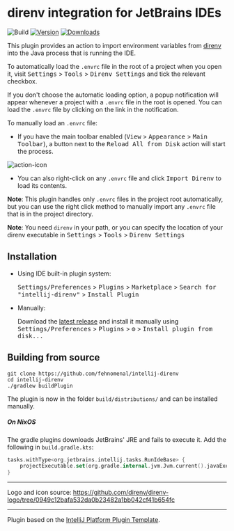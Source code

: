 # direnv integration for JetBrains IDEs

![Build](https://github.com/fehnomenal/intellij-direnv/workflows/Build/badge.svg)
[![Version](https://img.shields.io/jetbrains/plugin/v/15285.svg)](https://plugins.jetbrains.com/plugin/15285)
[![Downloads](https://img.shields.io/jetbrains/plugin/d/15285.svg)](https://plugins.jetbrains.com/plugin/15285)


<!-- Plugin description -->
This plugin provides an action to import environment variables from [direnv](https://github.com/direnv/direnv) into the Java process that is running the IDE.

To automatically load the `.envrc` file in the root of a project when you open it, visit <kbd>Settings</kbd> > <kbd>Tools</kbd> > <kbd>Direnv Settings</kbd> and tick the relevant checkbox.

If you don't choose the automatic loading option, a popup notification will appear whenever a project with a `.envrc` file in the root is opened. You can load the `.envrc` file by clicking on the link in the notification. 

To manually load an `.envrc` file: 
- If you have the main toolbar enabled (<kbd>View</kbd> > <kbd>Appearance</kbd> > <kbd>Main Toolbar</kbd>), a button next to the <kbd>Reload All from Disk</kbd> action will start the process.

![action-icon](https://user-images.githubusercontent.com/9959940/98688979-b6c88700-236b-11eb-8e27-319f23376212.png)

- You can also right-click on any `.envrc` file and click <kbd>Import Direnv</kbd> to load its contents.   

**Note**: This plugin handles only `.envrc` files in the project root automatically, but you can use the right click method to manually import any `.envrc` file that is in the project directory.

**Note**: You need `direnv` in your path, or you can specify the location of your direnv executable in <kbd>Settings</kbd> > <kbd>Tools</kbd> > <kbd>Direnv Settings</kbd>

<!-- Plugin description end -->

## Installation

- Using IDE built-in plugin system:
  
  <kbd>Settings/Preferences</kbd> > <kbd>Plugins</kbd> > <kbd>Marketplace</kbd> > <kbd>Search for "intellij-direnv"</kbd> >
  <kbd>Install Plugin</kbd>
  
- Manually:

  Download the [latest release](https://github.com/fehnomenal/intellij-direnv/releases/latest) and install it manually using
  <kbd>Settings/Preferences</kbd> > <kbd>Plugins</kbd> > <kbd>⚙️</kbd> > <kbd>Install plugin from disk...</kbd>


## Building from source

```shell script
git clone https://github.com/fehnomenal/intellij-direnv
cd intellij-direnv
./gradlew buildPlugin
```

The plugin is now in the folder `build/distributions/` and can be installed manually.


##### On NixOS

The gradle plugins downloads JetBrains' JRE and fails to execute it.
Add the following in `build.gradle.kts`:
```kotlin
tasks.withType<org.jetbrains.intellij.tasks.RunIdeBase> {
    projectExecutable.set(org.gradle.internal.jvm.Jvm.current().javaExecutable.absolutePath)
}
```

---

Logo and icon source: https://github.com/direnv/direnv-logo/tree/0949c12bafa532da0b23482a1bb042cf41b654fc

---
Plugin based on the [IntelliJ Platform Plugin Template][template].

[template]: https://github.com/JetBrains/intellij-platform-plugin-template
